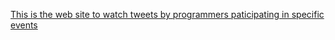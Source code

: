 [This is the web site to watch tweets by programmers paticipating in specific events](http://unshu.avion-amphibie.com/)
